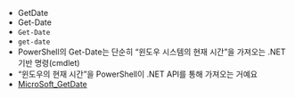 - GetDate
- Get-Date
- `Get-Date`
- `get-date`
- PowerShell의 Get-Date는 단순히 “윈도우 시스템의 현재 시간”을 가져오는 .NET 기반 명령(cmdlet)
- “윈도우의 현재 시간”을 PowerShell이 .NET API를 통해 가져오는 거예요
- [MicroSoft_GetDate](https://learn.microsoft.com/ko-kr/powershell/module/microsoft.powershell.utility/get-date?view=powershell-5.1&WT.mc_id=ps-gethelp#-day)